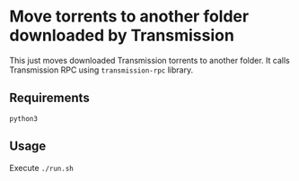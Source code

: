 # Move torrents to another folder downloaded by Transmission
This just moves downloaded Transmission torrents to another folder. It calls Transmission RPC using `transmission-rpc` library.

## Requirements
`python3`

## Usage
Execute `./run.sh`
